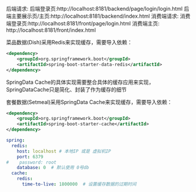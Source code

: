 后端请求:
 后端登录页:http://localhost:8181/backend/page/login/login.html
 后端主要展示页/主页:http://localhost:8181/backend/index.html
消费端请求:
  消费端登录页:http://localhost:8181/front/page/login.html
  消费端主页:  http://localhost:8181/front/index.html



菜品数据(Dish)采用Redis来实现缓存，需要导入依赖：

```xml
<dependency>
    <groupId>org.springframework.boot</groupId>
    <artifactId>spring-boot-starter-data-redis</artifactId>
</dependency>
```

SpringData Cache的具体实现需要整合具体的缓存应用来实现，SpringDataCache只是简化、封装了作为缓存的细节

套餐数据(Setmeal)采用SpringData Cache来实现缓存，需要导入依赖：

```xml
<dependency>
    <groupId>org.springframework.boot</groupId>
    <artifactId>spring-boot-starter-cache</artifactId>
</dependency>
```

```yaml
spring:
  redis:
    host: localhost # 本地IP 或是 虚拟机IP
    port: 6379
#    password: root
    database: 0  # 默认使用 0号db
  cache:
    redis:
      time-to-live: 1800000  # 设置缓存数据的过期时间
```